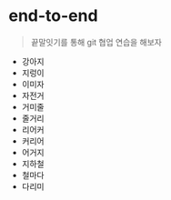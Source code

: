 # end-to-end

> 끝말잇기를 통해 git 협업 연습을 해보자

- 강아지
- 지렁이
- 이미자
- 자전거
- 거미줄
- 줄거리
- 리어커
- 커리어
- 어거지
- 지하철
- 철마다
- 다리미